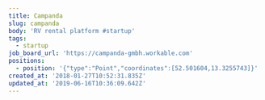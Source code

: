 ```yaml
---
title: Campanda
slug: campanda
body: 'RV rental platform #startup'
tags:
  - startup
job_board_url: 'https://campanda-gmbh.workable.com'
positions:
  - position: '{"type":"Point","coordinates":[52.501604,13.3255743]}'
created_at: '2018-01-27T10:52:31.835Z'
updated_at: '2019-06-16T10:36:09.642Z'
---
```


